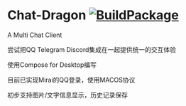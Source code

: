# Chat-Dragon [![BuildPackage](https://github.com/Longtianmu/Chat-Dragon/actions/workflows/main.yml/badge.svg?branch=master)](https://github.com/Longtianmu/Chat-Dragon/actions/workflows/main.yml)
A Multi Chat Client

尝试把QQ Telegram Discord集成在一起提供统一的交互体验

使用Compose for Desktop编写

目前已实现Mirai的QQ登录，使用MACOS协议

初步支持图片/文字信息显示，历史记录保存
